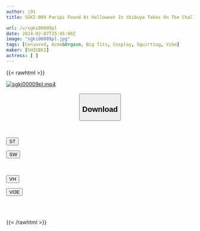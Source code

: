 ```yaml
---
author: j91
title: SGKI-009 Paripi Found At Halloween In Shibuya Takes On The Challenge! If You Can Endure Whatever Your Big-Breasted Girlfriend Does, It’s A 1 Million Yen No-Reaction Game!

url: /v/sgki00009pl
date: 2024-02-07T15:45:00Z
image: "sgki00009pl.jpg"
tags: [Censored, Acme&Orgasm, Big Tits, Cosplay, Squirting, Vibe]
maker: [SHIGEKI]
actress: [ ]
---
```



{{< rawhtml >}}

<div class="video" data-videoid="6amwda1BmLh97Bj">
    <a href="javascript:;">
        <img src="/v/sgki00009pl/sgki00009pl.jpg" width="WIDTH" height="HEIGHT" alt="sgki00009pl.mp4" loading="lazy">
    </a>
</div>

<script type="text/javascript" src="https://j91.asia/asset/on-demand-st.js"></script>

<br>
  <link rel="stylesheet" href="https://j91.asia/asset/bs5.css">
  
  <center>
  <button class="btn btn-primary" type="button" data-bs-toggle="collapse" data-bs-target=".multi-collapse" aria-expanded="false" aria-controls="multiCollapseExample1 multiCollapseExample2"><h2>Download</h2></button></center>
</p>
<div class="row">
  <div class="col">
    <div class="collapse multi-collapse" id="multiCollapseExample1">
      <div class="card card-body">
	      	      <br>
<div class="buttons">  
<p><a href="https://streamtape.to/v/6amwda1BmLh97Bj" target="_blank"><button class="btn-hover color-3"><i class="fa fa-download"></i> ST</button></a></p>
<p><a href="https://cdnwish.com/eeftvl399ta2" target="_blank"><button class="btn-hover color-2"><i class="fa fa-download"></i> SW</button></a></p></div>
    </div>
  </div>
</div>
  <div class="col">
    <div class="collapse multi-collapse" id="multiCollapseExample2">
      <div class="card card-body">
	      <br>
<div class="buttons">
<p><a href="https://vidhidepro.com/f/5qxf5dd0sfof" target="_blank"><button class="btn-hover color-9"><i class="fa fa-download"></i> VH</button></a></p>
<p><a href="https://voe.sx/mt0tx56vpzbc"><button class="btn-hover color-8"><i class="fa fa-download"></i> VOE</button></a></p></div>
<br><br>
      </div>
    </div>
  </div>
</div>

{{< /rawhtml >}}